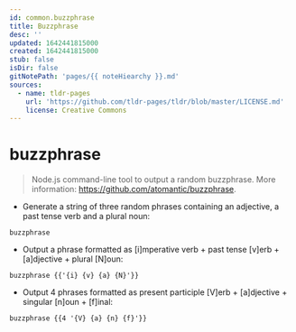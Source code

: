```yaml
---
id: common.buzzphrase
title: Buzzphrase
desc: ''
updated: 1642441815000
created: 1642441815000
stub: false
isDir: false
gitNotePath: 'pages/{{ noteHiearchy }}.md'
sources:
  - name: tldr-pages
    url: 'https://github.com/tldr-pages/tldr/blob/master/LICENSE.md'
    license: Creative Commons
---
```

# buzzphrase

> Node.js command-line tool to output a random buzzphrase.
> More information: <https://github.com/atomantic/buzzphrase>.

- Generate a string of three random phrases containing an adjective, a past tense verb and a plural noun:

`buzzphrase`

- Output a phrase formatted as [i]mperative verb + past tense [v]erb + [a]djective + plural [N]oun:

`buzzphrase {{'{i} {v} {a} {N}'}}`

- Output 4 phrases formatted as present participle [V]erb + [a]djective + singular [n]oun + [f]inal:

`buzzphrase {{4 '{V} {a} {n} {f}'}}`

